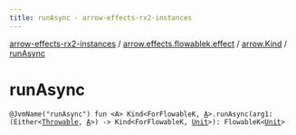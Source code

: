 ```yaml
---
title: runAsync - arrow-effects-rx2-instances
---
```


[arrow-effects-rx2-instances](../../index.html) / [arrow.effects.flowablek.effect](../index.html) / [arrow.Kind](index.html) / [runAsync](./run-async.html)

# runAsync

`@JvmName("runAsync") fun <A> Kind<ForFlowableK, `[`A`](run-async.html#A)`>.runAsync(arg1: (Either<`[`Throwable`](https://kotlinlang.org/api/latest/jvm/stdlib/kotlin/-throwable/index.html)`, `[`A`](run-async.html#A)`>) -> Kind<ForFlowableK, `[`Unit`](https://kotlinlang.org/api/latest/jvm/stdlib/kotlin/-unit/index.html)`>): FlowableK<`[`Unit`](https://kotlinlang.org/api/latest/jvm/stdlib/kotlin/-unit/index.html)`>`